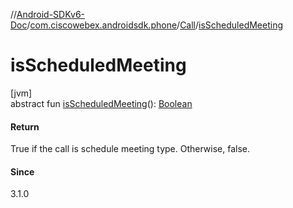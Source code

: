 //[Android-SDKv6-Doc](../../../index.md)/[com.ciscowebex.androidsdk.phone](../index.md)/[Call](index.md)/[isScheduledMeeting](is-scheduled-meeting.md)

# isScheduledMeeting

[jvm]\
abstract fun [isScheduledMeeting](is-scheduled-meeting.md)(): [Boolean](https://kotlinlang.org/api/latest/jvm/stdlib/kotlin/-boolean/index.html)

#### Return

True if the call is schedule meeting type. Otherwise, false.

#### Since

3.1.0
